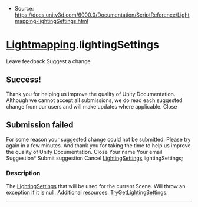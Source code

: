 * Source: https://docs.unity3d.com/6000.0/Documentation/ScriptReference/Lightmapping-lightingSettings.html

#  [Lightmapping](https://docs.unity3d.com/6000.0/Documentation/ScriptReference/Lightmapping.html).lightingSettings
Leave feedback
Suggest a change
## Success!
Thank you for helping us improve the quality of Unity Documentation. Although we cannot accept all submissions, we do read each suggested change from our users and will make updates where applicable.
Close
## Submission failed
For some reason your suggested change could not be submitted. Please <a>try again</a> in a few minutes. And thank you for taking the time to help us improve the quality of Unity Documentation.
Close
Your name Your email Suggestion* Submit suggestion
Cancel
[LightingSettings](https://docs.unity3d.com/6000.0/Documentation/ScriptReference/LightingSettings.html) lightingSettings; 
### Description
The [LightingSettings](https://docs.unity3d.com/6000.0/Documentation/ScriptReference/LightingSettings.html) that will be used for the current Scene. Will throw an exception if it is null.
Additional resources: [TryGetLightingSettings](https://docs.unity3d.com/6000.0/Documentation/ScriptReference/Lightmapping.TryGetLightingSettings.html).
* * *
